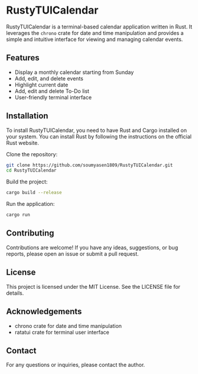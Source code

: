 # RustyTUICalendar

RustyTUICalendar is a terminal-based calendar application written in Rust. It leverages the `chrono` crate for date and time manipulation and provides a simple and intuitive interface for viewing and managing calendar events.

## Features

- Display a monthly calendar starting from Sunday
- Add, edit, and delete events
- Highlight current date
- Add, edit and delete To-Do list
- User-friendly terminal interface

## Installation

To install RustyTUICalendar, you need to have Rust and Cargo installed on your system. You can install Rust by following the instructions on the official Rust website.

Clone the repository:

```sh
git clone https://github.com/soumyasen1809/RustyTUICalendar.git
cd RustyTUICalendar
```

Build the project:

```sh
cargo build --release
```

Run the application:

```sh
cargo run
```

## Contributing

Contributions are welcome! If you have any ideas, suggestions, or bug reports, please open an issue or submit a pull request.

## License

This project is licensed under the MIT License. See the LICENSE file for details.

## Acknowledgements

- chrono crate for date and time manipulation
- ratatui crate for terminal user interface

## Contact

For any questions or inquiries, please contact the author.
